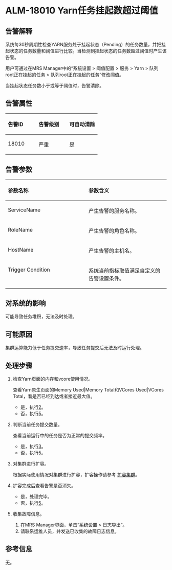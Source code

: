 # ALM-18010 Yarn任务挂起数超过阈值<a name="alm_18010"></a>

## 告警解释<a name="zh-cn_topic_0227101889_zh-cn_topic_0087039425_section43920869"></a>

系统每30秒周期性检查YARN服务处于挂起状态（Pending）的任务数量，并把挂起状态的任务数量和阈值进行比较。当检测到挂起状态的任务数超过阈值时产生该告警。

用户可通过在MRS Manager中的“系统设置 \> 阈值配置 \> 服务 \> Yarn \> 队列root正在挂起的任务 \> 队列root正在挂起的任务”修改阈值。

当挂起状态任务数小于或等于阈值时，告警清除。

## 告警属性<a name="zh-cn_topic_0227101889_zh-cn_topic_0087039425_section59743502"></a>

<a name="zh-cn_topic_0227101889_zh-cn_topic_0087039425_table64843092"></a>
<table><thead align="left"><tr id="zh-cn_topic_0227101889_zh-cn_topic_0087039425_row10409628"><th class="cellrowborder" valign="top" width="33.33333333333333%" id="mcps1.1.4.1.1"><p id="zh-cn_topic_0227101889_zh-cn_topic_0087039425_p37873528"><a name="zh-cn_topic_0227101889_zh-cn_topic_0087039425_p37873528"></a><a name="zh-cn_topic_0227101889_zh-cn_topic_0087039425_p37873528"></a>告警ID</p>
</th>
<th class="cellrowborder" valign="top" width="33.33333333333333%" id="mcps1.1.4.1.2"><p id="zh-cn_topic_0227101889_zh-cn_topic_0087039425_p47856888"><a name="zh-cn_topic_0227101889_zh-cn_topic_0087039425_p47856888"></a><a name="zh-cn_topic_0227101889_zh-cn_topic_0087039425_p47856888"></a>告警级别</p>
</th>
<th class="cellrowborder" valign="top" width="33.33333333333333%" id="mcps1.1.4.1.3"><p id="zh-cn_topic_0227101889_zh-cn_topic_0087039425_p51202692"><a name="zh-cn_topic_0227101889_zh-cn_topic_0087039425_p51202692"></a><a name="zh-cn_topic_0227101889_zh-cn_topic_0087039425_p51202692"></a>可自动清除</p>
</th>
</tr>
</thead>
<tbody><tr id="zh-cn_topic_0227101889_zh-cn_topic_0087039425_row53777413"><td class="cellrowborder" valign="top" width="33.33333333333333%" headers="mcps1.1.4.1.1 "><p id="zh-cn_topic_0227101889_p431016914314"><a name="zh-cn_topic_0227101889_p431016914314"></a><a name="zh-cn_topic_0227101889_p431016914314"></a>18010</p>
</td>
<td class="cellrowborder" valign="top" width="33.33333333333333%" headers="mcps1.1.4.1.2 "><p id="zh-cn_topic_0227101889_p73091983110"><a name="zh-cn_topic_0227101889_p73091983110"></a><a name="zh-cn_topic_0227101889_p73091983110"></a>严重</p>
</td>
<td class="cellrowborder" valign="top" width="33.33333333333333%" headers="mcps1.1.4.1.3 "><p id="zh-cn_topic_0227101889_p2308169103111"><a name="zh-cn_topic_0227101889_p2308169103111"></a><a name="zh-cn_topic_0227101889_p2308169103111"></a>是</p>
</td>
</tr>
</tbody>
</table>

## 告警参数<a name="zh-cn_topic_0227101889_zh-cn_topic_0087039425_section820607"></a>

<a name="zh-cn_topic_0227101889_zh-cn_topic_0087039425_table66543927"></a>
<table><thead align="left"><tr id="zh-cn_topic_0227101889_zh-cn_topic_0087039425_row61284534"><th class="cellrowborder" valign="top" width="50%" id="mcps1.1.3.1.1"><p id="zh-cn_topic_0227101889_zh-cn_topic_0087039425_p65100236"><a name="zh-cn_topic_0227101889_zh-cn_topic_0087039425_p65100236"></a><a name="zh-cn_topic_0227101889_zh-cn_topic_0087039425_p65100236"></a>参数名称</p>
</th>
<th class="cellrowborder" valign="top" width="50%" id="mcps1.1.3.1.2"><p id="zh-cn_topic_0227101889_zh-cn_topic_0087039425_p38627770"><a name="zh-cn_topic_0227101889_zh-cn_topic_0087039425_p38627770"></a><a name="zh-cn_topic_0227101889_zh-cn_topic_0087039425_p38627770"></a>参数含义</p>
</th>
</tr>
</thead>
<tbody><tr id="zh-cn_topic_0227101889_zh-cn_topic_0087039425_row41841705"><td class="cellrowborder" valign="top" width="50%" headers="mcps1.1.3.1.1 "><p id="zh-cn_topic_0227101889_p9439174316"><a name="zh-cn_topic_0227101889_p9439174316"></a><a name="zh-cn_topic_0227101889_p9439174316"></a>ServiceName</p>
</td>
<td class="cellrowborder" valign="top" width="50%" headers="mcps1.1.3.1.2 "><p id="zh-cn_topic_0227101889_zh-cn_topic_0087039425_p48178601"><a name="zh-cn_topic_0227101889_zh-cn_topic_0087039425_p48178601"></a><a name="zh-cn_topic_0227101889_zh-cn_topic_0087039425_p48178601"></a>产生告警的服务名称。</p>
</td>
</tr>
<tr id="zh-cn_topic_0227101889_zh-cn_topic_0087039425_row30954226"><td class="cellrowborder" valign="top" width="50%" headers="mcps1.1.3.1.1 "><p id="zh-cn_topic_0227101889_zh-cn_topic_0087039425_p24264406"><a name="zh-cn_topic_0227101889_zh-cn_topic_0087039425_p24264406"></a><a name="zh-cn_topic_0227101889_zh-cn_topic_0087039425_p24264406"></a>RoleName</p>
</td>
<td class="cellrowborder" valign="top" width="50%" headers="mcps1.1.3.1.2 "><p id="zh-cn_topic_0227101889_p8405174319"><a name="zh-cn_topic_0227101889_p8405174319"></a><a name="zh-cn_topic_0227101889_p8405174319"></a>产生告警的角色名称。</p>
</td>
</tr>
<tr id="zh-cn_topic_0227101889_zh-cn_topic_0087039425_row39121107"><td class="cellrowborder" valign="top" width="50%" headers="mcps1.1.3.1.1 "><p id="zh-cn_topic_0227101889_zh-cn_topic_0087039425_p14693133"><a name="zh-cn_topic_0227101889_zh-cn_topic_0087039425_p14693133"></a><a name="zh-cn_topic_0227101889_zh-cn_topic_0087039425_p14693133"></a>HostName</p>
</td>
<td class="cellrowborder" valign="top" width="50%" headers="mcps1.1.3.1.2 "><p id="zh-cn_topic_0227101889_zh-cn_topic_0087039425_p49293152"><a name="zh-cn_topic_0227101889_zh-cn_topic_0087039425_p49293152"></a><a name="zh-cn_topic_0227101889_zh-cn_topic_0087039425_p49293152"></a>产生告警的主机名。</p>
</td>
</tr>
<tr id="zh-cn_topic_0227101889_row16824930152416"><td class="cellrowborder" valign="top" width="50%" headers="mcps1.1.3.1.1 "><p id="zh-cn_topic_0227101889_p131752386244"><a name="zh-cn_topic_0227101889_p131752386244"></a><a name="zh-cn_topic_0227101889_p131752386244"></a>Trigger Condition</p>
</td>
<td class="cellrowborder" valign="top" width="50%" headers="mcps1.1.3.1.2 "><p id="zh-cn_topic_0227101889_p10175183822415"><a name="zh-cn_topic_0227101889_p10175183822415"></a><a name="zh-cn_topic_0227101889_p10175183822415"></a>系统当前指标取值满足自定义的告警设置条件。</p>
</td>
</tr>
</tbody>
</table>

## 对系统的影响<a name="zh-cn_topic_0227101889_zh-cn_topic_0087039425_section7385465"></a>

可能导致任务堆积，无法及时处理。

## 可能原因<a name="zh-cn_topic_0227101889_zh-cn_topic_0087039425_section66469189"></a>

集群运算能力低于任务提交速率，导致任务提交后无法及时运行处理。

## 处理步骤<a name="zh-cn_topic_0227101889_section14111549283"></a>

1.  检查Yarn页面的内存和vcore使用情况。

    查看Yarn原生页面的Memory Used|Memory Total和VCores Used|VCores Total，看是否已经到达或者接近最大值。

    -   是，执行[2](#zh-cn_topic_0227101889_li181801656143013)。
    -   否，执行[5](#zh-cn_topic_0227101889_li572522141314)。

2.  <a name="zh-cn_topic_0227101889_li181801656143013"></a>判断当前任务提交数量。

    查看当前运行中的任务是否为正常的提交频率。

    -   是，执行[3](#zh-cn_topic_0227101889_li10509161210322)。
    -   否，执行[5](#zh-cn_topic_0227101889_li572522141314)。

3.  <a name="zh-cn_topic_0227101889_li10509161210322"></a>对集群进行扩容。

    根据实际使用情况对集群进行扩容，扩容操作请参考  [扩容集群](扩容集群.md)。

4.  扩容完成后查看告警是否消失。
    -   是，处理完毕。
    -   否，执行[5](#zh-cn_topic_0227101889_li572522141314)。

5.  <a name="zh-cn_topic_0227101889_li572522141314"></a>收集故障信息。
    1.  在MRS Manager界面，单击“系统设置 \> 日志导出”。
    2.  请联系运维人员，并发送已收集的故障日志信息。


## 参考信息<a name="zh-cn_topic_0227101889_zh-cn_topic_0087039425_section15295265"></a>

无。

